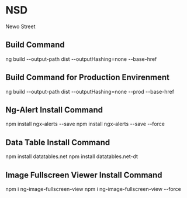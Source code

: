 # NSD
Newo Street
## Build Command
ng build --output-path dist --outputHashing=none --base-href
## Build Command for Production Envirenment
ng build --output-path dist --outputHashing=none --prod --base-href
## Ng-Alert Install Command
npm install ngx-alerts --save
npm install ngx-alerts --save --force
## Data Table Install Command
npm install datatables.net
npm install datatables.net-dt
## Image Fullscreen Viewer Install Command
npm i ng-image-fullscreen-view
npm i ng-image-fullscreen-view --force